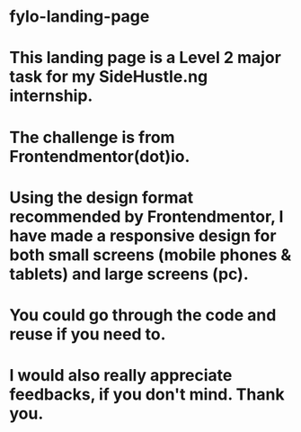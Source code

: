 # fylo-landing-page
# This landing page is a Level 2 major task for my SideHustle.ng internship. 
# The challenge is from Frontendmentor(dot)io.
# Using the design format recommended by Frontendmentor, I have made a responsive design for both small screens (mobile phones & tablets) and large screens (pc).
# You could go through the code and reuse if you need to.
# I would also really appreciate feedbacks, if you don't mind. Thank you.
